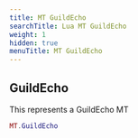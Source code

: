```yaml
---
title: MT GuildEcho
searchTitle: Lua MT GuildEcho
weight: 1
hidden: true
menuTitle: MT GuildEcho
---
```

## GuildEcho

This represents a GuildEcho MT
```lua
MT.GuildEcho
```
